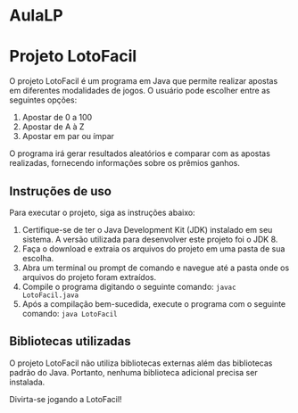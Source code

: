 # AulaLP
# Projeto LotoFacil

O projeto LotoFacil é um programa em Java que permite realizar apostas em diferentes modalidades de jogos. O usuário pode escolher entre as seguintes opções:

1. Apostar de 0 a 100
2. Apostar de A à Z
3. Apostar em par ou ímpar

O programa irá gerar resultados aleatórios e comparar com as apostas realizadas, fornecendo informações sobre os prêmios ganhos.

## Instruções de uso

Para executar o projeto, siga as instruções abaixo:

1. Certifique-se de ter o Java Development Kit (JDK) instalado em seu sistema. A versão utilizada para desenvolver este projeto foi o JDK 8.
2. Faça o download e extraia os arquivos do projeto em uma pasta de sua escolha.
3. Abra um terminal ou prompt de comando e navegue até a pasta onde os arquivos do projeto foram extraídos.
4. Compile o programa digitando o seguinte comando: `javac LotoFacil.java`
5. Após a compilação bem-sucedida, execute o programa com o seguinte comando: `java LotoFacil`

## Bibliotecas utilizadas

O projeto LotoFacil não utiliza bibliotecas externas além das bibliotecas padrão do Java. Portanto, nenhuma biblioteca adicional precisa ser instalada.

Divirta-se jogando a LotoFacil!

